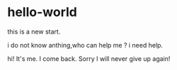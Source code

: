 # hello-world
this is a new start.

i do not know anthing,who can help me ? i need help.

hi! It's me. I come back. Sorry I will never give up again!
